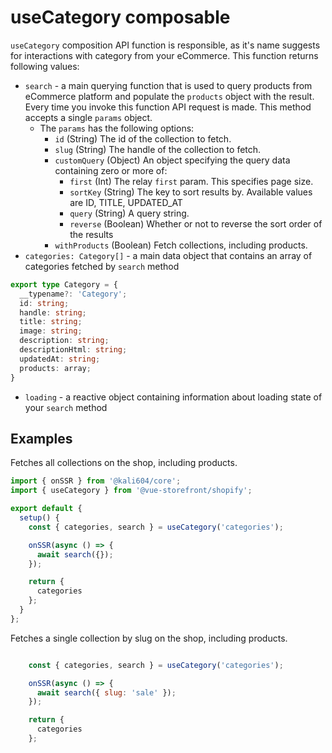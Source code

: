 # useCategory composable

`useCategory` composition API function is responsible, as it's name suggests for interactions with category from your eCommerce. This function returns following values:

- `search` - a main querying function that is used to query products from eCommerce platform and populate the `products` object with the result. Every time you invoke this function API request is made. This method accepts a single `params` object.
    - The `params` has the following options:
        - `id` (String) The id of the collection to fetch.
        - `slug` (String) The handle of the collection to fetch.
        - `customQuery` (Object) An object specifying the query data containing zero or more of:
            - `first` (Int) The relay `first` param. This specifies page size.
            - `sortKey` (String) The key to sort results by. Available values are ID, TITLE, UPDATED_AT
            - `query` (String) A query string.
            - `reverse` (Boolean) Whether or not to reverse the sort order of the results
        - `withProducts` (Boolean) Fetch collections, including products.
- `categories: Category[]` - a main data object that contains an array of categories fetched by `search` method
```typescript
export type Category = {
  __typename?: 'Category';
  id: string;
  handle: string;
  title: string;
  image: string;
  description: string;
  descriptionHtml: string;
  updatedAt: string;
  products: array;
}
```
- `loading` - a reactive object containing information about loading state of your `search` method


## Examples

Fetches all collections on the shop, including products.

```javascript
import { onSSR } from '@kali604/core';
import { useCategory } from '@vue-storefront/shopify';

export default {
  setup() {
    const { categories, search } = useCategory('categories');

    onSSR(async () => {
      await search({});
    });

    return {
      categories
    };
  }
};
```

Fetches a single collection by slug on the shop, including products.

```javascript

    const { categories, search } = useCategory('categories');

    onSSR(async () => {
      await search({ slug: 'sale' });
    });

    return {
      categories
    };

```
